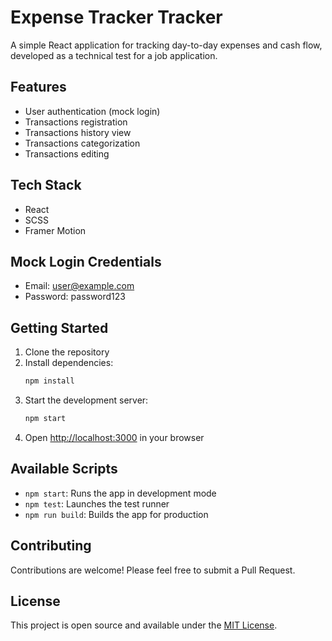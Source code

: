 # Expense Tracker Tracker

A simple React application for tracking day-to-day expenses and cash flow, developed as a technical test for a job application.

## Features

- User authentication (mock login)
- Transactions registration
- Transactions history view
- Transactions categorization
- Transactions editing

## Tech Stack

- React
- SCSS
- Framer Motion

## Mock Login Credentials

- Email: user@example.com
- Password: password123

## Getting Started

1. Clone the repository
2. Install dependencies:
   ```bash
   npm install
   ```
3. Start the development server:
   ```bash
   npm start
   ```
4. Open [http://localhost:3000](http://localhost:3000) in your browser

## Available Scripts

- `npm start`: Runs the app in development mode
- `npm test`: Launches the test runner
- `npm run build`: Builds the app for production

## Contributing

Contributions are welcome! Please feel free to submit a Pull Request.

## License

This project is open source and available under the [MIT License](LICENSE).
